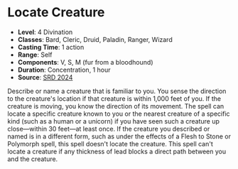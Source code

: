 # Locate Creature

- **Level**: 4 Divination
- **Classes**: Bard, Cleric, Druid, Paladin, Ranger, Wizard
- **Casting Time**: 1 action
- **Range**: Self
- **Components**: V, S, M (fur from a bloodhound)
- **Duration**: Concentration, 1 hour
- **Source**: [SRD 2024](../../../srds/SRD_2024.pdf)

Describe or name a creature that is familiar to you. You sense the direction to the creature's location if that creature is within 1,000 feet of you. If the creature is moving, you know the direction of its movement. The spell can locate a specific creature known to you or the nearest creature of a specific kind (such as a human or a unicorn) if you have seen such a creature up close—within 30 feet—at least once. If the creature you described or named is in a different form, such as under the effects of a Flesh to Stone or Polymorph spell, this spell doesn't locate the creature. This spell can't locate a creature if any thickness of lead blocks a direct path between you and the creature.


